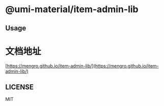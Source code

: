# @umi-material/item-admin-lib



## Usage

# 文档地址
[https://mengro.github.io/item-admin-lib/](https://mengro.github.io/item-admin-lib/)

## LICENSE

MIT
